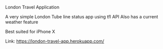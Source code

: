London Travel Application

A very simple London Tube line status app using tfl API
Also has a current weather feature

Best suited for iPhone X

Link: https://london-travel-app.herokuapp.com/
